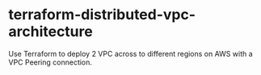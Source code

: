 # terraform-distributed-vpc-architecture
Use Terraform to deploy 2 VPC across to different regions on AWS with a VPC Peering connection.
